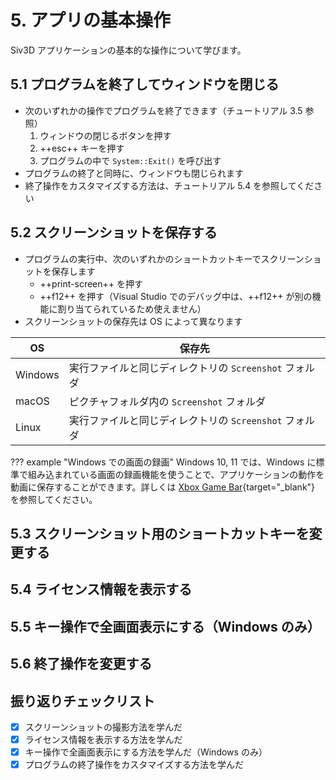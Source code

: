# 5. アプリの基本操作
Siv3D アプリケーションの基本的な操作について学びます。

## 5.1 プログラムを終了してウィンドウを閉じる
- 次のいずれかの操作でプログラムを終了できます（チュートリアル 3.5 参照）
	1. ウィンドウの閉じるボタンを押す
	2. ++esc++ キーを押す
	3. プログラムの中で `System::Exit()` を呼び出す
- プログラムの終了と同時に、ウィンドウも閉じられます
- 終了操作をカスタマイズする方法は、チュートリアル 5.4 を参照してください

## 5.2 スクリーンショットを保存する
- プログラムの実行中、次のいずれかのショートカットキーでスクリーンショットを保存します
	- ++print-screen++ を押す
	- ++f12++ を押す（Visual Studio でのデバッグ中は、++f12++ が別の機能に割り当てられているため使えません）
- スクリーンショットの保存先は OS によって異なります

| OS | 保存先 |
| --- | --- |
| Windows | 実行ファイルと同じディレクトリの `Screenshot` フォルダ |
| macOS | ピクチャフォルダ内の `Screenshot` フォルダ |
| Linux | 実行ファイルと同じディレクトリの `Screenshot` フォルダ |

??? example "Windows での画面の録画"
	Windows 10, 11 では、Windows に標準で組み込まれている画面の録画機能を使うことで、アプリケーションの動作を動画に保存することができます。詳しくは [Xbox Game Bar](../tools/gamebar.md){target="_blank"} を参照してください。


## 5.3 スクリーンショット用のショートカットキーを変更する


## 5.4 ライセンス情報を表示する


## 5.5 キー操作で全画面表示にする（Windows のみ）


## 5.6 終了操作を変更する



## 振り返りチェックリスト
- [x] スクリーンショットの撮影方法を学んだ
- [x] ライセンス情報を表示する方法を学んだ
- [x] キー操作で全画面表示にする方法を学んだ（Windows のみ）
- [x] プログラムの終了操作をカスタマイズする方法を学んだ
